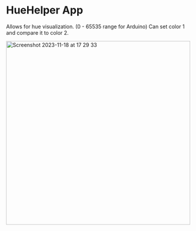 # HueHelper App

Allows for hue visualization. (0 - 65535 range for Arduino)
Can set color 1 and compare it to color 2.

<img width="500" alt="Screenshot 2023-11-18 at 17 29 33" src="https://github.com/xeweva/HueHelper-App/assets/54597813/ea2bc461-dc0d-4e95-988b-6c21a20ebd96">
